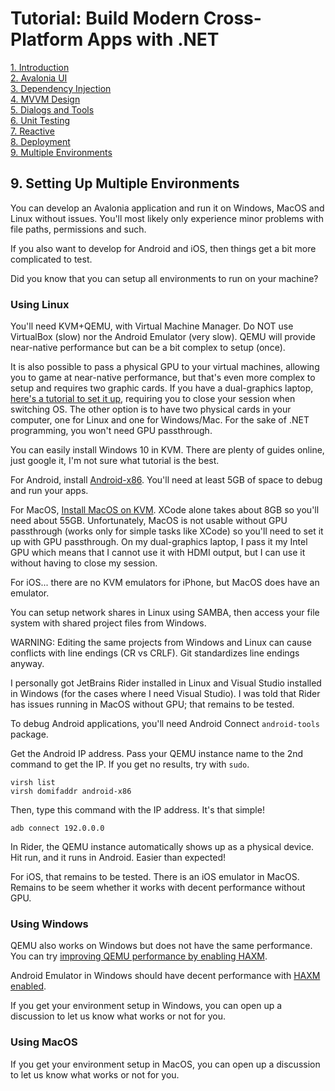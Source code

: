 # Tutorial: Build Modern Cross-Platform Apps with .NET

[1. Introduction](README.md)  
[2. Avalonia UI](2_Avalonia.md)  
[3. Dependency Injection](3_DependencyInjection.md)  
[4. MVVM Design](4_MVVM.md)  
[5. Dialogs and Tools](5_DialogsTools.md)  
[6. Unit Testing](6_UnitTesting.md)  
[7. Reactive](7_Reactive.md)  
[8. Deployment](8_Deployment.md)  
[9. Multiple Environments](9_MultipleEnvironments.md)

## 9. Setting Up Multiple Environments

You can develop an Avalonia application and run it on Windows, MacOS and Linux without issues. 
You'll most likely only experience minor problems with file paths, permissions and such.

If you also want to develop for Android and iOS, then things get a bit more complicated to test.

Did you know that you can setup all environments to run on your machine?

### Using Linux

You'll need KVM+QEMU, with Virtual Machine Manager. Do NOT use VirtualBox (slow) nor the Android Emulator (very slow). 
QEMU will provide near-native performance but can be a bit complex to setup (once).

It is also possible to pass a physical GPU to your virtual machines, allowing you to game at near-native performance, 
but that's even more complex to setup and requires two graphic cards. If you have a dual-graphics laptop, [here's a tutorial to set it up](https://github.com/mysteryx93/GPU-Passthrough-with-Optimus-Manager-Guide),
requiring you to close your session when switching OS. The other option is to have two physical cards in your computer, one for Linux and one for Windows/Mac.
For the sake of .NET programming, you won't need GPU passthrough.

You can easily install Windows 10 in KVM. There are plenty of guides online, just google it, I'm not sure what tutorial is the best.

For Android, install [Android-x86](https://www.android-x86.org/). You'll need at least 5GB of space to debug and run your apps.

For MacOS, [Install MacOS on KVM](https://github.com/kholia/OSX-KVM). XCode alone takes about 8GB so you'll need about 55GB. Unfortunately, MacOS is not usable without GPU passthrough (works only for simple tasks like XCode) so you'll need to set it up with GPU passthrough. On my dual-graphics laptop, I pass it my Intel GPU which means that I cannot use it with HDMI output, but I can use it without having to close my session.

For iOS... there are no KVM emulators for iPhone, but MacOS does have an emulator.

You can setup network shares in Linux using SAMBA, then access your file system with shared project files from Windows.

WARNING: Editing the same projects from Windows and Linux can cause conflicts with line endings (CR vs CRLF). Git standardizes line endings anyway.

I personally got JetBrains Rider installed in Linux and Visual Studio installed in Windows (for the cases where I need Visual Studio). I was told that Rider has 
issues running in MacOS without GPU; that remains to be tested.

To debug Android applications, you'll need Android Connect `android-tools` package.

Get the Android IP address. Pass your QEMU instance name to the 2nd command to get the IP. If you get no results, try with `sudo`.

    virsh list
    virsh domifaddr android-x86

Then, type this command with the IP address. It's that simple!

    adb connect 192.0.0.0

In Rider, the QEMU instance automatically shows up as a physical device. Hit run, and it runs in Android. Easier than expected!

For iOS, that remains to be tested. There is an iOS emulator in MacOS. Remains to be seem whether it works with decent performance without GPU.

### Using Windows

QEMU also works on Windows but does not have the same performance. You can try [improving QEMU performance by enabling HAXM](https://www.qemu.org/2017/11/22/haxm-usage-windows/).

Android Emulator in Windows should have decent performance with [HAXM enabled](https://learn.microsoft.com/en-us/xamarin/android/get-started/installation/android-emulator/hardware-acceleration?pivots=windows).

If you get your environment setup in Windows, you can open up a discussion to let us know what works or not for you.

### Using MacOS

If you get your environment setup in MacOS, you can open up a discussion to let us know what works or not for you.
